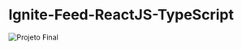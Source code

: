 # Ignite-Feed-ReactJS-TypeScript

![Projeto Final](https://github.com/FernandoAgostiniSilva/Ignite-Feed-ReactJS-TypeScript/blob/main/assets/capa.png)

